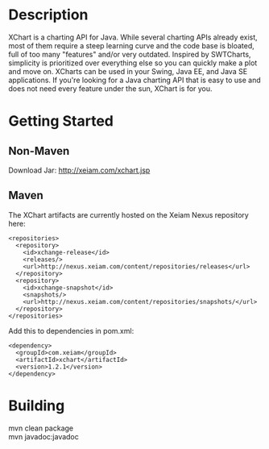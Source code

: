 Description
===============

XChart is a charting API for Java. While several charting APIs already
exist, most of them require a steep learning curve and the code base
is bloated, full of too many "features" and/or very outdated. 
Inspired by SWTCharts, simplicity is prioritized over everything else 
so you can quickly make a plot and move on. XCharts can be used in
your Swing, Java EE, and Java SE applications. If you're looking for
a Java charting API that is easy to use and does not need every feature
under the sun, XChart is for you.

Getting Started
===============

Non-Maven
---------
Download Jar: http://xeiam.com/xchart.jsp

Maven
-----
The XChart artifacts are currently hosted on the Xeiam Nexus repository here:

    <repositories>
      <repository>
        <id>xchange-release</id>
        <releases/>
        <url>http://nexus.xeiam.com/content/repositories/releases</url>
      </repository>
      <repository>
        <id>xchange-snapshot</id>
        <snapshots/>
        <url>http://nexus.xeiam.com/content/repositories/snapshots/</url>
      </repository>
    </repositories>
  
Add this to dependencies in pom.xml:

    <dependency>
      <groupId>com.xeiam</groupId>
      <artifactId>xchart</artifactId>
      <version>1.2.1</version>
    </dependency>

Building
===============
mvn clean package  
mvn javadoc:javadoc  